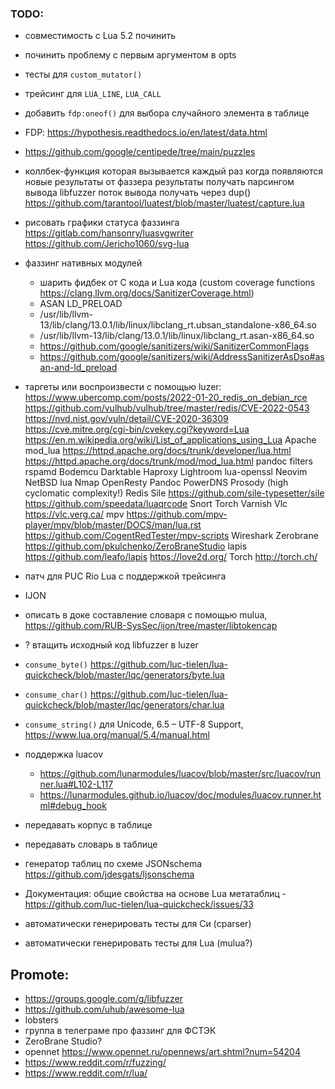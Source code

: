 ### TODO:

- совместимость с Lua 5.2 починить
- починить проблему с первым аргументом в opts
- тесты для `custom_mutator()`

- трейсинг для `LUA_LINE`, `LUA_CALL`
- добавить `fdp:oneof()` для выбора случайного элемента в таблице
- FDP: https://hypothesis.readthedocs.io/en/latest/data.html
- https://github.com/google/centipede/tree/main/puzzles
- коллбек-функция которая вызывается каждый раз когда появляются новые результаты от фаззера
	результаты получать парсингом вывода libfuzzer
	поток вывода получать через dup()
	https://github.com/tarantool/luatest/blob/master/luatest/capture.lua
- рисовать графики статуса фаззинга
	https://gitlab.com/hansonry/luasvgwriter
	https://github.com/Jericho1060/svg-lua
- фаззинг нативных модулей
	- шарить фидбек от C кода и Lua кода (custom coverage functions https://clang.llvm.org/docs/SanitizerCoverage.html)
	- ASAN LD_PRELOAD
	- /usr/lib/llvm-13/lib/clang/13.0.1/lib/linux/libclang_rt.ubsan_standalone-x86_64.so
	- /usr/lib/llvm-13/lib/clang/13.0.1/lib/linux/libclang_rt.asan-x86_64.so
	- https://github.com/google/sanitizers/wiki/SanitizerCommonFlags
	- https://github.com/google/sanitizers/wiki/AddressSanitizerAsDso#asan-and-ld_preload

- таргеты или воспроизвести с помощью luzer:
	https://www.ubercomp.com/posts/2022-01-20_redis_on_debian_rce
	https://github.com/vulhub/vulhub/tree/master/redis/CVE-2022-0543
	https://nvd.nist.gov/vuln/detail/CVE-2020-36309
	https://cve.mitre.org/cgi-bin/cvekey.cgi?keyword=Lua
	https://en.m.wikipedia.org/wiki/List_of_applications_using_Lua
		Apache mod_lua
			https://httpd.apache.org/docs/trunk/developer/lua.html
			https://httpd.apache.org/docs/trunk/mod/mod_lua.html
		pandoc filters
		rspamd
		Bodemcu
		Darktable
		Haproxy
		Lightroom
		lua-openssl
		Neovim
		NetBSD lua
		Nmap
		OpenResty
		Pandoc
		PowerDNS
		Prosody (high cyclomatic complexity!)
		Redis
		Sile https://github.com/sile-typesetter/sile
		https://github.com/speedata/luaqrcode
		Snort
		Torch
		Varnish
		Vlc https://vlc.verg.ca/
		mpv
			https://github.com/mpv-player/mpv/blob/master/DOCS/man/lua.rst
			https://github.com/CogentRedTester/mpv-scripts
		Wireshark
		Zerobrane https://github.com/pkulchenko/ZeroBraneStudio
		lapis https://github.com/leafo/lapis
		https://love2d.org/
		Torch http://torch.ch/

- патч для PUC Rio Lua с поддержкой трейсинга
- IJON
- описать в доке составление словаря с помощью mulua, https://github.com/RUB-SysSec/ijon/tree/master/libtokencap
- ? втащить исходный код libfuzzer в luzer
- `consume_byte()` https://github.com/luc-tielen/lua-quickcheck/blob/master/lqc/generators/byte.lua
- `consume_char()` https://github.com/luc-tielen/lua-quickcheck/blob/master/lqc/generators/char.lua
- `consume_string()` для Unicode, 6.5 – UTF-8 Support, https://www.lua.org/manual/5.4/manual.html
- поддержка luacov
  - https://github.com/lunarmodules/luacov/blob/master/src/luacov/runner.lua#L102-L117
  - https://lunarmodules.github.io/luacov/doc/modules/luacov.runner.html#debug_hook
- передавать корпус в таблице
- передавать словарь в таблице
- генератор таблиц по схеме JSONschema https://github.com/jdesgats/ljsonschema
- Документация: общие свойства на основе Lua метатаблиц - https://github.com/luc-tielen/lua-quickcheck/issues/33
- автоматически генерировать тесты для Си (cparser)
- автоматически генерировать тесты для Lua (mulua?)

## Promote:

- https://groups.google.com/g/libfuzzer
- https://github.com/uhub/awesome-lua
- lobsters
- группа в телеграме про фаззинг для ФСТЭК
- ZeroBrane Studio?
- opennet https://www.opennet.ru/opennews/art.shtml?num=54204
- https://www.reddit.com/r/fuzzing/
- https://www.reddit.com/r/lua/
